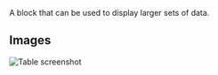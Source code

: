 A block that can be used to display larger sets of data.

## Images

<span class="screenshot"></span>

![Table screenshot](../images/table.png)
